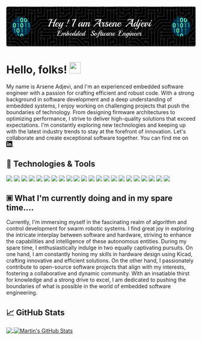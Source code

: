 <!-- More info, tips and tricks for making GitHub Profile README can be found in my article at https://towardsdatascience.com/build-a-stunning-readme-for-your-github-profile-9b80434fe5d7 -->

[![Header](https://raw.githubusercontent.com/cybdry/cybdry/master/header.png "Header")](https://cybdry.github.io/)

# Hello, folks! <img src="https://raw.githubusercontent.com/MartinHeinz/MartinHeinz/master/wave.gif" width="30px" height="30px" />

My name is Arsene Adjevi, and I'm an experienced embedded software engineer with a passion for crafting efficient and robust code. With a strong background in software development and a deep understanding of embedded systems, I enjoy working on challenging projects that push the boundaries of technology. From designing firmware architectures to optimizing performance, I strive to deliver high-quality solutions that exceed expectations. I'm constantly exploring new technologies and keeping up with the latest industry trends to stay at the forefront of innovation. Let's collaborate and create exceptional software together. You can find me  on [![LinkedIn][3.2]][3].

## 🔧 Technologies & Tools
![](https://img.shields.io/badge/OS-Linux-informational?style=flat&logo=linux&logoColor=white&color=2bbc8a)
![](https://img.shields.io/badge/Editor-Vim-informational?style=flat&logo=vim&logoColor=white&color=2bbc8a)
![](https://img.shields.io/badge/Code-C-informational?style=flat&logo=c&logoColor=white&color=2bbc8a)
![](https://img.shields.io/badge/Code-C++-informational?style=flat&logo=C++&logoColor=white&color=2bbc8a)
![](https://img.shields.io/badge/Code-Python-informational?style=flat&logo=python&logoColor=white&color=2bbc8a)
![](https://img.shields.io/badge/Code-GDB-informational?style=flat&logo=gdb&logoColor=white&color=2bbc8a)
![](https://img.shields.io/badge/Code-JavaScript-informational?style=flat&logo=javascript&logoColor=white&color=2bbc8a)
![](https://img.shields.io/badge/Code-Golang-informational?style=flat&logo=go&logoColor=white&color=2bbc8a)
![](https://img.shields.io/badge/Code-Rust-informational?style=flat&logo=rust&logoColor=white&color=2bbc8a)
![](https://img.shields.io/badge/Code-Cuda_C/C++-informational?style=flat&logo=c&logoColor=white&color=2bbc8a)
![](https://img.shields.io/badge/MCU-ARM-informational?style=flat&logo=arm&logoColor=white&color=2bbc8a)
![](https://img.shields.io/badge/GUI-QT_QML-informational?style=flat&logo=qt&logoColor=white&color=2bbc8a)
![](https://img.shields.io/badge/GUI-OpenGL-informational?style=flat&logo=opengl&logoColor=white&color=2bbc8a)
![](https://img.shields.io/badge/Code-Make-informational?style=flat&logo=cmake&logoColor=white&color=2bbc8a)
![](https://img.shields.io/badge/Tools-TinyML-informational?style=flat&logo=tensorflow&logoColor=white&color=2bbc8a)
![](https://img.shields.io/badge/Tools-Yocto-informational?style=flat&logo=linux&logoColor=white&color=2bbc8a)
![](https://img.shields.io/badge/Tools-RabbitMQ-informational?style=flat&logo=rabbitmq&logoColor=white&color=2bbc8a)
![](https://img.shields.io/badge/Tools-OpenCV-informational?style=flat&logo=opencv&logoColor=white&color=2bbc8a)
![](https://img.shields.io/badge/Tools-PostgreSQL-informational?style=flat&logo=postgresql&logoColor=white&color=2bbc8a)
![](https://img.shields.io/badge/Tools-Git-informational?style=flat&logo=git&logoColor=white&color=2bbc8a)
![](https://img.shields.io/badge/Tools-Docker-informational?style=flat&logo=docker&logoColor=white&color=2bbc8a)
![](https://img.shields.io/badge/Shell-Bash-informational?style=flat&logo=gnu-bash&logoColor=white&color=2bbc8a)




## &#128918; What I'm currently doing and in my spare time....

Currently, I'm immersing myself in the fascinating realm of algorithm and control development for swarm robotic systems. I find great joy in exploring the intricate interplay between software and hardware, striving to enhance the capabilities and intelligence of these autonomous entities. During my spare time, I enthusiastically indulge in two equally captivating pursuits. On one hand, I am constantly honing my skills in hardware design using Kicad, crafting innovative and efficient solutions. On the other hand, I passionately contribute to open-source software projects that align with my interests, fostering a collaborative and dynamic community. With an insatiable thirst for knowledge and a strong drive to excel, I am dedicated to pushing the boundaries of what is possible in the world of embedded software engineering.


## &#x1f4c8; GitHub Stats

<a href="https://github.com/cybdry/cybdry">
  <img align="center" src="https://github-readme-stats.vercel.app/api/top-langs/?username=cybdry&hide=java,html,tex&title_color=ffffff&text_color=c9cacc&icon_color=2bbc8a&bg_color=1d1f21&langs_count=3" />
</a>
<a href="https://github.com/cybdry/cybdry">
  <img align="center" src="https://github-readme-stats.vercel.app/api?username=cybdry&show_icons=true&line_height=27&count_private=true&title_color=ffffff&text_color=c9cacc&icon_color=2bbc8a&bg_color=1d1f21" alt="Martin's GitHub Stats" />
</a>


<!-- links to social media icons -->

<!-- icons with padding -->

[1.1]: http://i.imgur.com/tXSoThF.png (twitter icon with padding)
[2.1]: http://i.imgur.com/0o48UoR.png (github icon with padding)

<!-- icons without padding -->

[1.2]: http://i.imgur.com/wWzX9uB.png (twitter icon without padding)
[2.2]: http://i.imgur.com/9I6NRUm.png (github icon without padding)
[3.2]: https://raw.githubusercontent.com/cybdry/cybdry/master/linkedin-3-16.png (LinkedIn icon without padding)


<!-- links to your social media accounts -->

[2]: https://github.com/cybdry
[3]: https://www.linkedin.com/in/arsene-adjevi-396490221/


<!-- Resources -->
<!-- Icons: https://simpleicons.org/ -->
<!-- GitHub Stats: https://github.com/anuraghazra/github-readme-stats -->
<!-- Emojis: https://emojipedia.org/emoji/ -->
<!-- HTML Emojis: https://www.fileformat.info/index.htm -->
<!-- Shields: https://shields.io/ -->
<!-- Awesome GitHub Profile README: https://github.com/abhisheknaiidu/awesome-github-profile-readme -->

